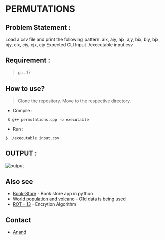
# PERMUTATIONS

## Problem Statement :
  Load a csv file and print the following pattern. 
  aix, aiy, ajx, ajy, bix, biy, bjx, bjy, cix, ciy, cjx, cjy Expected CLI Input
  ./executable input.csv
  
## Requirement : 
> g++17

## How to use?
> Clone the repository.
> Move to the respective directory.
 - Compile :
 
 ``` $ g++ permutations.cpp -o executable```
 - Run :
  
 ``` $ ./executable input.csv ```
 
## OUTPUT :
  ![output](https://i.ibb.co/db2xRGK/img.png)

## Also see 

* [Book-Store](https://github.com/anandhere8/Book-Store) - Book store app in python
* [World population and volcano](https://github.com/anandhere8/World-Population-and-Usa-volcano-map) - Old data is being used
* [ROT - 13](https://github.com/anandhere8/ROT13) - Encrytion Algorithm

## Contact
* [Anand](https://www.linkedin.com/in/anand-kumar-ba90a4172/)
